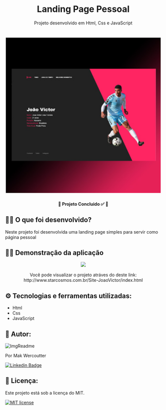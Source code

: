 <h1 align="center"> Landing Page Pessoal  </h1>
<p align="center">Projeto desenvolvido em Html, Css e JavaScript</p>
<h1 align="center">
<img width="500" height="auto" alt="ImgReadme" title="ImgReadme"  src="https://github.com/makwfs/Site-JoaoVictor/blob/main/imagens/Port.jpg" >
</h1>

<h4 align="center"> 
	🚧  Projeto Concluido ✅  🚧
</h4>

<h2> 👨‍💻  O que foi desenvolvido?</h2>
<p> Neste projeto foi desenvolvida uma landing
    page simples para servir como página pessoal </p>

<h2>👨‍🏫 Demonstração da aplicação</h2>

<p align="center">
<img  src="#" >
</p>
<p align="center">
Você pode visualizar o projeto atráves do deste link:<br>
 http://www.starcosmos.com.br/Site-JoaoVictor/index.html</p>

<h2>⚙️ Tecnologias e ferramentas utilizadas: </h2>

- Html
- Css
- JavaScript

<h2>👨 Autor: </h2>
<img width="150" height="150" alt="ImgReadme" title="ImgReadme"  src="https://github.com/makwfs.png" >

<p>Por Mak Wercoutter 

[![Linkedin Badge](https://img.shields.io/badge/-LinkedIn-blue?style=flat-square&logo=Linkedin&logoColor=white&link=https://www.linkedin.com/in/fagnerpsantos/)](https://www.linkedin.com/in/mak-wercoutter-025b401a2/)
</p>

<h2>📝 Licença:</h2>
<p> Este projeto está sob a licença do MIT.</p>

[![MIT license](https://img.shields.io/badge/License-MIT-blue.svg)](https://lbesson.mit-license.org/)

